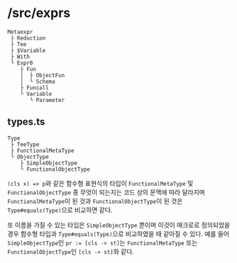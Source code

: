 # /src/exprs

```
Metaexpr
 ├ Reduction
 ├ Tee
 ├ $Variable
 ├ With
 └ Expr0
    ├ Fun
    │  ├ ObjectFun
    │  └ Schema
    ├ Funcall
    └ Variable
       └ Parameter
```

## types.ts

```
Type
 ├ TeeType
 ├ FunctionalMetaType
 └ ObjectType
    ├ SimpleObjectType
    └ FunctionalObjectType
```

`(cls x) => p`와 같은 함수형 표현식의 타입이 `FunctionalMetaType` 및 `FunctionalObjectType` 중 무엇이 되는지는 코드 상의 문맥에 따라 달라지며 `FunctionalMetaType`이 된 것과 `FunctionalObjectType`이 된 것은 `Type#equals(Type)`으로 비교하면 같다.

또 이름을 가질 수 있는 타입은 `SimpleObjectType` 뿐이며 이것이 매크로로 정의되었을 경우 함수형 타입과 `Type#equals(Type)`으로 비교하였을 때 같아질 수 있다. 예를 들어 `SimpleObjectType`인 `pr := [cls -> st]`는 `FunctionalMetaType` 또는 `FunctionalObjectType`인 `[cls -> st]`와 같다.
